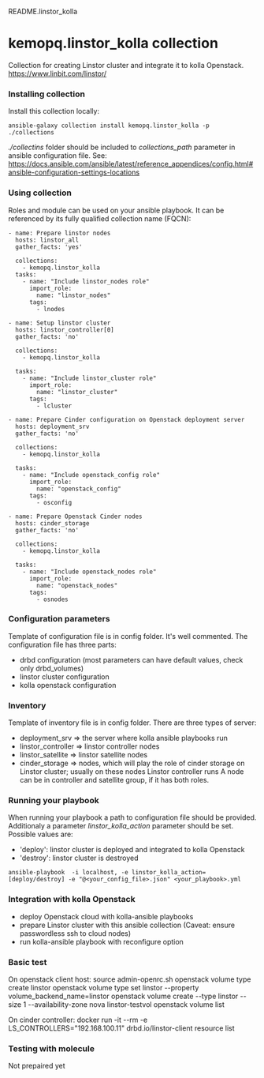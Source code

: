 README.linstor_kolla  
# kemopq.linstor_kolla collection
Collection for creating Linstor cluster and integrate it to kolla Openstack.
https://www.linbit.com/linstor/

### Installing collection  
Install this collection locally:
```
ansible-galaxy collection install kemopq.linstor_kolla -p ./collections
```
_./collectins_ folder should be included to _collections_path_ parameter in ansible configuration file. See:
https://docs.ansible.com/ansible/latest/reference_appendices/config.html#ansible-configuration-settings-locations

### Using collection  
Roles and module can be used on your ansible playbook. It can be  referenced by its fully qualified collection name (FQCN):
```
- name: Prepare linstor nodes
  hosts: linstor_all
  gather_facts: 'yes'

  collections:
    - kemopq.linstor_kolla
  tasks:
    - name: "Include linstor_nodes role"
      import_role:
        name: "linstor_nodes"
      tags:
        - lnodes

- name: Setup linstor cluster
  hosts: linstor_controller[0]
  gather_facts: 'no'

  collections:
    - kemopq.linstor_kolla

  tasks:
    - name: "Include linstor_cluster role"
      import_role:
        name: "linstor_cluster"
      tags:
        - lcluster

- name: Prepare Cinder configuration on Openstack deployment server
  hosts: deployment_srv
  gather_facts: 'no'

  collections:
    - kemopq.linstor_kolla

  tasks:
    - name: "Include openstack_config role"
      import_role:
        name: "openstack_config"
      tags:
        - osconfig

- name: Prepare Openstack Cinder nodes
  hosts: cinder_storage
  gather_facts: 'no'

  collections:
    - kemopq.linstor_kolla

  tasks:
    - name: "Include openstack_nodes role"
      import_role:
        name: "openstack_nodes"
      tags:
        - osnodes
```

### Configuration parameters
Template of configuration file is in config folder. It's well commented. The configuration file has three parts:
- drbd configuration (most parameters can have default values, check only drbd_volumes)
- linstor cluster configuration   
- kolla openstack configuration

### Inventory
Template of inventory file is in config folder. There are three types of server:
- deployment_srv => the server where kolla ansible playbooks run
- linstor_controller => linstor controller nodes
- linstor_satellite => linstor satellite nodes
- cinder_storage => nodes, which will play the role of cinder storage on Linstor cluster; usually on these nodes Linstor controller runs
A node can be in controller and satellite group, if it has both roles.

### Running your playbook
When running your playbook a path to configuration file should be provided. Additionaly a parameter _linstor_kolla_action_ parameter should be set. Possible values are:
- 'deploy': linstor cluster is deployed and integrated to kolla Openstack
- 'destroy': linstor cluster is destroyed
```
ansible-playbook  -i localhost, -e linstor_kolla_action=[deploy/destroy] -e "@<your_config_file>.json" <your_playbook>.yml
```

### Integration with kolla Openstack
- deploy Openstack cloud with kolla-ansible playbooks
- prepare Linstor cluster with this ansible collection (Caveat: ensure passwordless ssh to cloud nodes)
- run kolla-ansible playbook with reconfigure option

### Basic test
On openstack client host:
source admin-openrc.sh
openstack volume type create linstor
openstack volume type set linstor --property volume_backend_name=linstor
openstack volume create --type linstor --size 1 --availability-zone nova linstor-testvol
openstack volume list

On cinder controller:
docker run -it --rm -e LS_CONTROLLERS="192.168.100.11" drbd.io/linstor-client resource list

### Testing with molecule
Not prepaired yet
